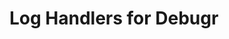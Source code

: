 Log Handlers for Debugr
=========================

<!-- This plugin provides Debugr middleware for the Express web server.
With this middleware the Debugr logger will automatically be
forked for each HTTP request that Express handles; additionally
both the HTTP request and the response from your app will be logged
and the logger will be automatically flushed when the response is sent.
If the HTTP response code is >= 500 (or >= 400 if the `e4xx` option is set)
the response will be logged with the `Logger.ERROR` level, likely causing
the logger to be marked for writing and a dump file created.

## Installation

```bash
npm install --save @debugr/express
```

## Usage

```typescript
import { Logger, debugr } from '@debugr/core';
import { expressLogger } from '@debugr/express';
import * as express from 'express';

const debug = debugr({
  logDir: __dirname + '/log',
  plugins: [
    expressLogger(),
  ],
});

const app = express();

// as the very first middleware:
app.use(debug.getPlugin('express').createRequestHandler());

// apply your other middlewares like body parser and your routes

app.post('/my-api', function(req, res) {
  // in all your middlewares you can now access req.logger:
  req.logger.info('User id: %d', req.userId);

  // ...
});

// and then as the very last middleware:
app.use(debug.getPlugin('express').createErrorHandler());

app.listen(8000);
```

## Options

The `expressLogger()` function can take an object with the following
keys as the first argument:

| Option                    | Type       | Default                       | Description                                                                                             |
| ------------------------- | ---------- | ----------------------------- | ------------------------------------------------------------------------------------------------------- |
| `level`                   | `number`   | `Logger.INFO`                 | The default level at which the request and response will be logged                                      |
| `e4xx`                    | `boolean`  | `false`                       | Consider HTTP 4xx status code as an error response and log appropriately                                |
| `captureBody`             |            |                               | See below; global setting for both request and response                                                 |
| `excludeHeaders`          | `string[]` |                               | Redact the contents of the specified headers when logging; global setting for both request and response |
| `request`                 | `object`   |                               | Request-specific logging options                                                                        |
| `request.captureBody`     |            |                               | See below; overrides global setting                                                                     |
| `request.excludeHeaders`  | `string[]` | `['Authorization', 'Cookie']` | Redact the contents of the specified headers when logging; overrides global setting                     |
| `response`                | `object`   |                               | Response-specific logging options                                                                       |
| `response.captureBody`    |            |                               | See below; overrides global setting                                                                     |
| `response.excludeHeaders` | `string[]` | `['Set-Cookie']`              | Redact the contents of the specified headers when logging; overrides global setting                     |

### `captureBody`

The `captureBody` option controls whether the request or response body
will be captured in the debug log. It can be set in many ways, so it bears
explaining in more detail:
 - A `boolean` simply means what `boolean` usually means - `captureBody: true`
   will capture the body *always*. This is usually slightly overkill. Typically
   you'll use this to *disable* capturing the raw request body if you're sure
   you don't ever care about it - e.g. if you log the decoded body by another plugin.
 - A `number` means "max size in bytes" - the body will be captured if its size
   is at most this value.
 - A (comma-separated) `string` or `string[]` means "content type". The body will
   be captured if it matches the given content type. You can use `*` as a simple
   placeholder for one or more characters, so you can use e.g. `text/*`.
 - An `object` with `string` keys and `number` values combines content type and
   content length conditions, so you can use e.g. `{ 'text/*': 2e6 }` to allow
   capturing any text body up to 2MB in size. Note that you can still use
   comma-separated types in the keys.

The default value for the `captureBody` option, for both request and response, is
`{ 'text/*, application/json': 2e6 }`. What this means for capturing a given
request or response body is left as an exercise for the reader. -->
